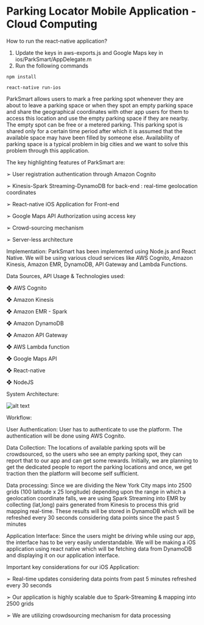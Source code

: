 # Parking Locator Mobile Application - Cloud Computing 

How to run the react-native application?
1. Update the keys in aws-exports.js and Google Maps key in ios/ParkSmart/AppDelegate.m
2. Run the following commands
```
npm install

react-native run-ios
```
ParkSmart allows users to mark a free parking spot whenever they are about to leave a parking space or when they spot an empty parking space and share the geographical coordinates with other app users for them to access this location and use the empty parking space if they are nearby. The empty spot can be free or a metered parking. This parking spot is shared only for a certain time period after which it is assumed that the available space may have been filled by someone else. Availability of parking space is a typical problem in big cities and we want to solve this problem through this application.

The key highlighting features of ParkSmart are:

➢	User registration authentication through Amazon Cognito

➢	Kinesis-Spark Streaming-DynamoDB for back-end : real-time geolocation coordinates

➢	React-native iOS Application for Front-end

➢	Google Maps API Authorization using access key

➢	Crowd-sourcing mechanism

➢	Server-less architecture




Implementation:
ParkSmart has been implemented using Node.js and React Native. We will be using various cloud services like AWS Cognito, Amazon Kinesis, Amazon EMR, DynamoDB, API Gateway and Lambda Functions. 


Data Sources, API Usage & Technologies used:

❖	AWS Cognito

❖	Amazon Kinesis

❖	Amazon EMR - Spark

❖	Amazon DynamoDB

❖	Amazon API Gateway

❖	AWS Lambda function

❖	Google Maps API

❖	React-native 

❖	NodeJS


System Architecture:

![alt text](https://github.com/rajdaiya/ParkSmart-ParkingLocator/blob/master/client/image.png)

 

Workflow:

User Authentication: User has to authenticate to use the platform. The authentication will be done using AWS Cognito.

Data Collection: The locations of available parking spots will be crowdsourced, so the users who see an empty parking spot, they can report that to our app and can get some rewards. Initially, we are planning to get the dedicated people to report the parking locations and once, we get traction then the platform will become self sufficient. 

Data processing: Since we are dividing the New York City maps into 2500 grids (100 latitude x 25 longitude) depending upon the range in which a geolocation coordinate falls, we are using Spark Streaming into EMR by collecting (lat,long) pairs generated from Kinesis to process this grid mapping real-time. These results will be stored in DynamoDB which will be refreshed every 30 seconds considering data points since the past 5 minutes

Application Interface: Since the users might be driving while using our app, the interface has to be very easily understandable. We will be making a iOS application using react native which will be fetching data from DynamoDB and displaying it on our application interface.



Important key considerations for our iOS Application:

➢	Real-time updates considering data points from past 5 minutes refreshed every 30 seconds

➢	Our application is highly scalable due to Spark-Streaming & mapping into 2500 grids

➢	We are utilizing crowdsourcing mechanism for data processing










